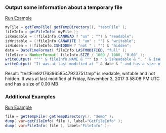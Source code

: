 ### Output some information about a temporary file



<a href="https://try.boxlang.io/?code=eJxtkFFLwzAUhd%2F9Fdc8SAdj1ldFpJqWBVwHa2HgW2ZSF2ja0aaM%2Beu9N0vLZMtLck%2FOd3Nz7CkztYZX%2BNGu1PZAVTQW3HT627XdKZrNgTndO7pmMHu5q%2FAgmqo9k1moIrDnfugw%2FUZLJXe%2Be3Q%2FAouPJN%2BkCYc3YEPD4BkYm8EDsC64GaHbzrib6HYjyvSKPQa7Z5dGKd38J0WxFJynOZFN6%2BCC3Xs7kko6eo%2FjVhqrs7az0kUw9fhMinK15iITKcc4qqGupygK80tsPtid7q7IQnyl8AhPcRyHDfl4Eceep%2BH1enCHARmGC6ea0DxZpTQlqqYHurrIFfV50KbAUAPZqCCHLFBcwI3HhIOj7EE6qGXvwLbKVEYrEoj3iYwN92SEnj7aVjAO6T9OltW77%2F8HrTatjw%3D%3D" target="_blank">Run Example</a>

```java
myFile = getTempFile( getTempDirectory(), "testFile" );
fileInfo = getFileInfo( myFile );
isReadable = (!fileInfo.CANREAD ? "un" : "") & "readable";
isWritable = (!fileInfo.CANWRITE ? "un" : "") & "writable";
isHidden = (!fileInfo.ISHIDDEN ? "not " : "") & "hidden";
date = DateTimeFormat( fileInfo.LASTMODIFIED, "full" );
fileSize = NumberFormat( fileInfo.SIZE / 1000 / 1000, "0.00" );
writeOutput( """" & fileInfo.NAME & """ is " & isReadable & ", " & isWritable & " and " & isHidden & ". " );
writeOutput( "It was at last modified at " & date & " and has a size of " & fileSize & " MB" );

```

Result: "testFile9217639658547923751.tmp" is readable, writable and not hidden. It was at last modified at Friday, November 3, 2017 3:58:08 PM UTC and has a size of 0.00 MB

### Additional Examples

<a href="https://try.boxlang.io/?code=eJxLy8xJVbBVSE8tCUnNLXAD8jRgHJfMotTkkvyiSg1NHQWllNTcfCUFTWuulNLcAg2FssQiW6A6kAbPvLR8DYU0kEFAhTmJSak5tkruCDk0XTi1oKgHABOwMQs%3D" target="_blank">Run Example</a>

```java
file = getTempFile( getTempDirectory(), "demo" );
dump( var=getFileInfo( file ), label="GetFileInfo" );
dump( var=FileInfo( file ), label="FileInfo" );

```


